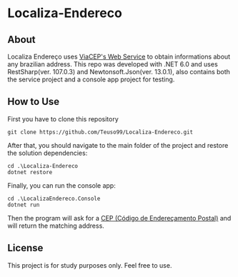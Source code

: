 # Localiza-Endereco


## About

Localiza Endereço uses [ViaCEP's Web Service](https://viacep.com.br/) to obtain informations about any brazilian address. This repo was developed with .NET 6.0 and uses RestSharp(ver. 107.0.3) and Newtonsoft.Json(ver. 13.0.1), also contains both the service project and a console app project for testing. 






## How to Use
First you have to clone this repository

```
git clone https://github.com/Teuso99/Localiza-Endereco.git
```

After that, you should navigate to the main folder of the project and restore the solution dependencies:

```
cd .\Localiza-Endereco
dotnet restore
```
Finally, you can run the console app:

```
cd .\LocalizaEndereco.Console
dotnet run
```

Then the program will ask for a [CEP (Código de Endereçamento Postal)](https://en.wikipedia.org/wiki/C%c3%b3digo_de_Endere%c3%a7amento_Postal) and will return the matching address.

## License
This project is for study purposes only. Feel free to use.
